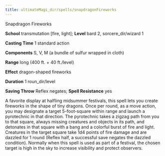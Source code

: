 ```yaml
---
title: ultimateMagi_dir/spells/snapdragonFireworks
---
```

Snapdragon Fireworks

**School** transmutation [fire, light]; **Level** bard 2, sorcere_dir/wizard 1

**Casting Time** 1 standard action

**Components** S, V, M (a bundle of sulfur wrapped in cloth)

**Range** long (400 ft. + 40 ft./level)

**Effect** dragon-shaped fireworks

**Duration** 1 roun_dir/level

**Saving Throw** Reflex negates; **Spell Resistance** yes

A favorite display at halfling midsummer festivals, this spell lets you create fireworks in the shape of tiny dragons. Once per round, as a move action, you may designate a target 5-foot-square within range and launch a pyrotechnic in that direction. The pyrotechnic takes a zigzag path from you to that square, always missing creatures and objects in its path, and detonates in that square with a bang and a colorful burst of fire and light. Creatures in the target square take 1d4 points of fire damage and are dazzled for 1 round (Reflex half, a successful save negates the dazzled condition). Normally when this spell is used as part of a festival, the chosen target is high in the sky to increase visibility and protect observers.

